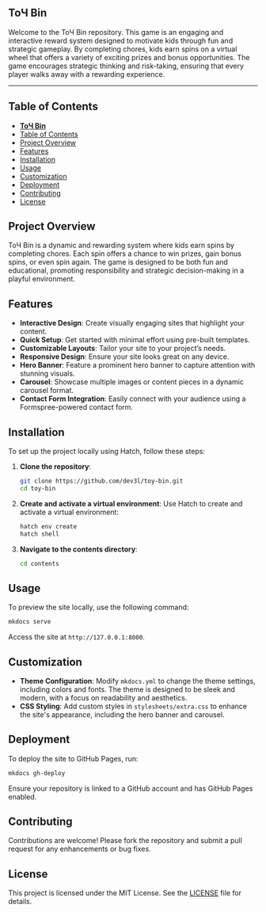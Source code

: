 ## **ToЧ Bin**

Welcome to the ToЧ Bin repository. This game is an engaging and interactive reward system designed to motivate kids through fun and strategic gameplay. By completing chores, kids earn spins on a virtual wheel that offers a variety of exciting prizes and bonus opportunities. The game encourages strategic thinking and risk-taking, ensuring that every player walks away with a rewarding experience.

---

## Table of Contents

- [**ToЧ Bin**](#toч-bin)
- [Table of Contents](#table-of-contents)
- [Project Overview](#project-overview)
- [Features](#features)
- [Installation](#installation)
- [Usage](#usage)
- [Customization](#customization)
- [Deployment](#deployment)
- [Contributing](#contributing)
- [License](#license)

## Project Overview

ToЧ Bin is a dynamic and rewarding system where kids earn spins by completing chores. Each spin offers a chance to win prizes, gain bonus spins, or even spin again. The game is designed to be both fun and educational, promoting responsibility and strategic decision-making in a playful environment.

## Features

- **Interactive Design**: Create visually engaging sites that highlight your content.
- **Quick Setup**: Get started with minimal effort using pre-built templates.
- **Customizable Layouts**: Tailor your site to your project’s needs.
- **Responsive Design**: Ensure your site looks great on any device.
- **Hero Banner**: Feature a prominent hero banner to capture attention with stunning visuals.
- **Carousel**: Showcase multiple images or content pieces in a dynamic carousel format.
- **Contact Form Integration**: Easily connect with your audience using a Formspree-powered contact form.

## Installation

To set up the project locally using Hatch, follow these steps:

1. **Clone the repository**:

   ```bash
   git clone https://github.com/dev3l/toy-bin.git
   cd toy-bin
   ```

2. **Create and activate a virtual environment**:
   Use Hatch to create and activate a virtual environment:

   ```bash
   hatch env create
   hatch shell
   ```

3. **Navigate to the contents directory**:

   ```bash
   cd contents
   ```

## Usage

To preview the site locally, use the following command:

```bash
mkdocs serve
```

Access the site at `http://127.0.0.1:8000`.

## Customization

- **Theme Configuration**: Modify `mkdocs.yml` to change the theme settings, including colors and fonts. The theme is designed to be sleek and modern, with a focus on readability and aesthetics.
- **CSS Styling**: Add custom styles in `stylesheets/extra.css` to enhance the site's appearance, including the hero banner and carousel.

## Deployment

To deploy the site to GitHub Pages, run:

```bash
mkdocs gh-deploy
```

Ensure your repository is linked to a GitHub account and has GitHub Pages enabled.

## Contributing

Contributions are welcome! Please fork the repository and submit a pull request for any enhancements or bug fixes.

## License

This project is licensed under the MIT License. See the [LICENSE](LICENSE) file for details.
